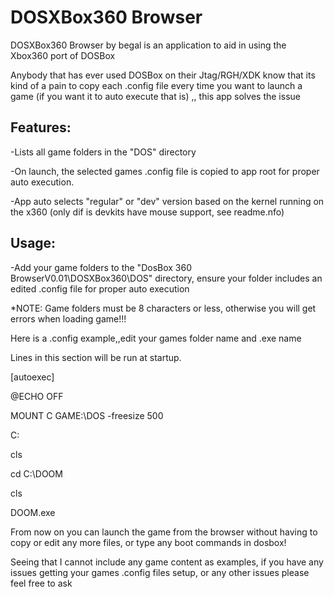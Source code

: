 # DOSXBox360 Browser
DOSXBox360 Browser by begal is an application to aid in using the Xbox360 port of DOSBox

Anybody that has ever used DOSBox on their Jtag/RGH/XDK know that its kind of a pain to copy each .config file 
every time you want to launch a game (if you want it to auto execute that is) ,, this app solves the issue

Features:
---------
-Lists all game folders in the "DOS" directory

-On launch, the selected games .config file is copied to app root for proper auto execution.

-App auto selects "regular" or "dev" version based on the kernel running on the x360 (only dif is devkits have mouse support, see readme.nfo)
  
Usage:
------
-Add your game folders to the "DosBox 360 BrowserV0.01\DOSXBox360\DOS" directory, ensure your folder includes an edited .config file for proper auto execution 

*NOTE: Game folders must be 8 characters﻿ or less, otherwise you will get errors when loading game!!!﻿

Here is a .config example,,edit your games folder name and .exe name﻿ 

Lines in this section will be run at startup.

[autoexec]

@ECHO OFF

MOUNT C GAME:\DOS -freesize 500

C:

cls
 
cd C:\DOOM

cls

DOOM.exe

From now on you can launch the game from the browser without having to copy or edit any more files, or type any boot commands in dosbox! 

Seeing that I cannot include any game content as examples, if you have any issues getting your games .config files setup, or any other issues please feel free to ask
